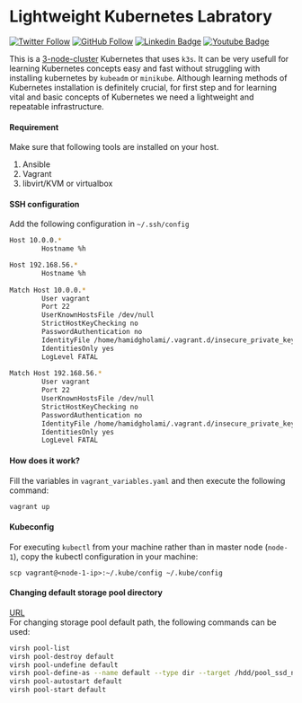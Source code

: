 # Lightweight Kubernetes Labratory

[![Twitter Follow](https://img.shields.io/twitter/follow/045_hamid?label=045_hamid&style=plastic&logo=twitter&color=blue)](https://twitter.com/geekestan)
[![GitHub Follow](https://img.shields.io/github/followers/hamidgholami?label=hamidgholami&style=plastic&logo=github&color=green)](https://github.com/hamidgholami)
[![Linkedin Badge](https://img.shields.io/badge/hamid--gholami-LinkedIn-blue?logo=linkedin)](https://www.linkedin.com/in/hamid-gholami/)
[![Youtube Badge](https://img.shields.io/badge/-geekestan-red?style=plastic&&logo=youtube&message=geekestan&logoColor=white)](https://www.youtube.com/channel/@geekestan)


This is a <ins>3-node-cluster</ins> Kubernetes that uses `k3s`. It can be very usefull for learning Kubernetes concepts easy and fast without struggling with installing kubernetes by `kubeadm` or `minikube`. Although learning methods of Kubernetes installation is definitely crucial, for first step and for learning vital and basic concepts of Kubernetes we need a lightweight and repeatable infrastructure.

#### Requirement
Make sure that following tools are installed on your host.

1. Ansible
2. Vagrant
3. libvirt/KVM or virtualbox

#### SSH configuration
Add the following configuration in `~/.ssh/config`
```bash
Host 10.0.0.*
        Hostname %h

Host 192.168.56.*                     
        Hostname %h
                                               
Match Host 10.0.0.*
        User vagrant                 
        Port 22
        UserKnownHostsFile /dev/null     
        StrictHostKeyChecking no
        PasswordAuthentication no
        IdentityFile /home/hamidgholami/.vagrant.d/insecure_private_key
        IdentitiesOnly yes                                                                     
        LogLevel FATAL          
                                               
Match Host 192.168.56.*
        User vagrant                                                                           
        Port 22                                                                                
        UserKnownHostsFile /dev/null                                                           
        StrictHostKeyChecking no
        PasswordAuthentication no                                                              
        IdentityFile /home/hamidgholami/.vagrant.d/insecure_private_key
        IdentitiesOnly yes                                                                     
        LogLevel FATAL

```
#### How does it work?
Fill the variables in `vagrant_variables.yaml` and then execute the following command:
```bash
vagrant up
```
#### Kubeconfig
For executing `kubectl` from your machine rather than in master node (`node-1`), copy the kubectl configuration in your machine:
```
scp vagrant@<node-1-ip>:~/.kube/config ~/.kube/config
```
#### Changing default storage pool directory
[URL](https://serverfault.com/questions/840519/how-to-change-the-default-storage-pool-from-libvirt)<br/>
For changing storage pool default path, the following commands can be used:
```bash
virsh pool-list
virsh pool-destroy default
virsh pool-undefine default
virsh pool-define-as --name default --type dir --target /hdd/pool_ssd_nvm
virsh pool-autostart default
virsh pool-start default
```
